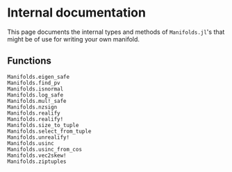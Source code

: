 # Internal documentation

This page documents the internal types and methods of `Manifolds.jl`'s that might be of use for writing your own manifold.

## Functions

```@docs
Manifolds.eigen_safe
Manifolds.find_pv
Manifolds.isnormal
Manifolds.log_safe
Manifolds.mul!_safe
Manifolds.nzsign
Manifolds.realify
Manifolds.realify!
Manifolds.size_to_tuple
Manifolds.select_from_tuple
Manifolds.unrealify!
Manifolds.usinc
Manifolds.usinc_from_cos
Manifolds.vec2skew!
Manifolds.ziptuples
```

